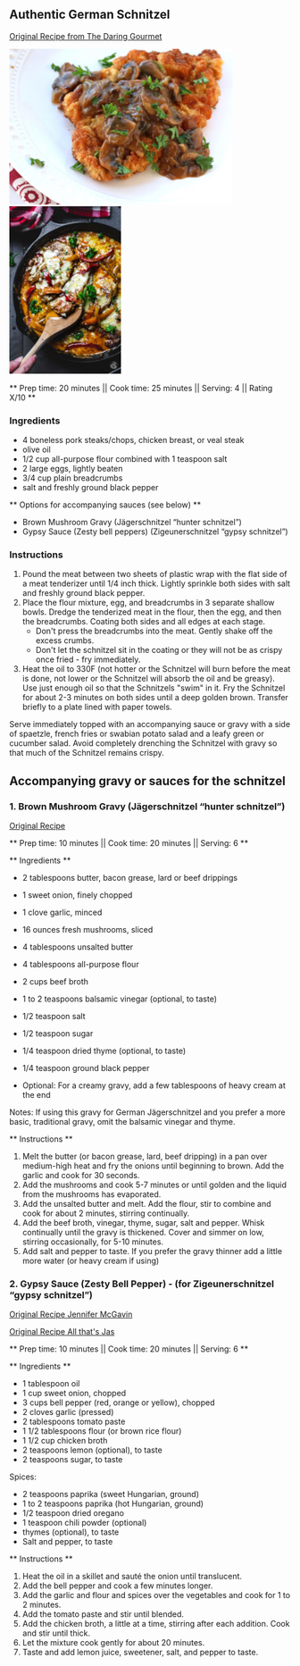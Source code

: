 ## Authentic German Schnitzel

[Original Recipe from The Daring Gourmet](https://www.daringgourmet.com/authentic-german-jagerschnitzel-hunter-schnitzel-with-mushroom-gravy/)


![Picture](../img/schnitzel_1.jpg)
![Picture](../img/schnitzel_2.jpg)

** Prep time: 20 minutes || Cook time: 25 minutes || Serving: 4 || Rating X/10 **

### Ingredients

- 4 boneless pork steaks/chops, chicken breast, or veal steak
- olive oil
- 1/2 cup all-purpose flour combined with 1 teaspoon salt
- 2 large eggs, lightly beaten
- 3/4 cup plain breadcrumbs
- salt and freshly ground black pepper

** Options for accompanying sauces (see below) **

- Brown Mushroom Gravy (Jägerschnitzel “hunter schnitzel”)
- Gypsy Sauce (Zesty bell peppers) (Zigeunerschnitzel “gypsy schnitzel”)

### Instructions

1. Pound the meat between two sheets of plastic wrap with the flat side of a meat tenderizer until 1/4 inch thick.  Lightly sprinkle both sides with salt and freshly ground black pepper.
2. Place the flour mixture, egg, and breadcrumbs in 3 separate shallow bowls. Dredge the tenderized meat in the flour, then the egg, and then the breadcrumbs. Coating both sides and all edges at each stage. 
	- Don't press the breadcrumbs into the meat. Gently shake off the excess crumbs.
	- Don't let the schnitzel sit in the coating or they will not be as crispy once fried - fry immediately. 
3. Heat the oil to 330F (not hotter or the Schnitzel will burn before the meat is done, not lower or the Schnitzel will absorb the oil and be greasy).  Use just enough oil so that the Schnitzels "swim" in it.  Fry the Schnitzel for about 2-3 minutes on both sides until a deep golden brown. Transfer briefly to a plate lined with paper towels.


Serve immediately topped with an accompanying sauce or gravy with a side of spaetzle, french fries or swabian potato salad and a leafy green or cucumber salad. Avoid completely drenching the Schnitzel with gravy so that much of the Schnitzel remains crispy.


## Accompanying gravy or sauces for the schnitzel

### 1. Brown Mushroom Gravy (Jägerschnitzel “hunter schnitzel”)

[Original Recipe](https://www.daringgourmet.com/best-brown-mushroom-gravy-from-scratch/)

** Prep time: 10 minutes || Cook time: 20 minutes || Serving: 6 **

** Ingredients **

- 2 tablespoons butter, bacon grease, lard or beef drippings
- 1 sweet onion, finely chopped
- 1 clove garlic, minced
- 16 ounces fresh mushrooms, sliced
- 4 tablespoons unsalted butter
- 4 tablespoons all-purpose flour
- 2 cups beef broth
- 1 to 2 teaspoons balsamic vinegar (optional, to taste)
- 1/2 teaspoon salt
- 1/2 teaspoon sugar
- 1/4 teaspoon dried thyme (optional, to taste)
- 1/4 teaspoon ground black pepper

- Optional: For a creamy gravy, add a few tablespoons of heavy cream at the end

Notes: If using this gravy for German Jägerschnitzel and you prefer a more basic, traditional gravy, omit the balsamic vinegar and thyme.

** Instructions **

1. Melt the butter (or bacon grease, lard, beef dripping)  in a pan over medium-high heat and fry the onions until beginning to brown.  Add the garlic and cook for 30 seconds.
2. Add the mushrooms and cook 5-7 minutes or until golden and the liquid from the mushrooms has evaporated.
3. Add the unsalted butter and melt. Add the flour, stir to combine and cook for about 2 minutes, stirring continually.
4. Add the beef broth, vinegar, thyme, sugar, salt and pepper.  Whisk continually until the gravy is thickened.  Cover and simmer on low, stirring occasionally, for 5-10 minutes. 
5. Add salt and pepper to taste.  If you prefer the gravy thinner add a little more water (or heavy cream if using)

### 2. Gypsy Sauce (Zesty Bell Pepper) - (for Zigeunerschnitzel “gypsy schnitzel”)

[Original Recipe Jennifer McGavin](https://www.thespruceeats.com/hot-paprika-tomato-sauce-for-meat-1447091)

[Original Recipe All that's Jas](https://www.all-thats-jas.com/skillet-gypsy-schnitzel/)

** Prep time: 10 minutes || Cook time: 20 minutes || Serving: 6 **

** Ingredients **

- 1 tablespoon oil
- 1 cup sweet onion, chopped
- 3 cups bell pepper (red, orange or yellow), chopped
- 2 cloves garlic (pressed)
- 2 tablespoons tomato paste
- 1 1/2 tablespoons flour (or brown rice flour)
- 1 1/2 cup chicken broth
- 2 teaspoons lemon (optional), to taste
- 2 teaspoons sugar, to taste

Spices:

- 2 teaspoons paprika (sweet Hungarian, ground)
- 1 to 2 teaspoons paprika (hot Hungarian, ground)
- 1/2 teaspoon dried oregano
- 1 teaspoon chili powder (optional)
- thymes (optional), to taste
- Salt and pepper, to taste

** Instructions **

1. Heat the oil in a skillet and sauté the onion until translucent.
2. Add the bell pepper and cook a few minutes longer.
3. Add the garlic and flour and spices over the vegetables and cook for 1 to 2 minutes.
4. Add the tomato paste and stir until blended.
5. Add the chicken broth, a little at a time, stirring after each addition. Cook and stir until thick.
6. Let the mixture cook gently for about 20 minutes.
7. Taste and add lemon juice, sweetener, salt, and pepper to taste. 

